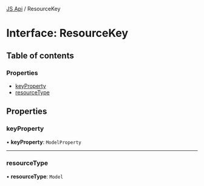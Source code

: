 [JS Api](../index.md) / ResourceKey

# Interface: ResourceKey

## Table of contents

### Properties

- [keyProperty](ResourceKey.md#keyproperty)
- [resourceType](ResourceKey.md#resourcetype)

## Properties

### keyProperty

• **keyProperty**: `ModelProperty`

___

### resourceType

• **resourceType**: `Model`
